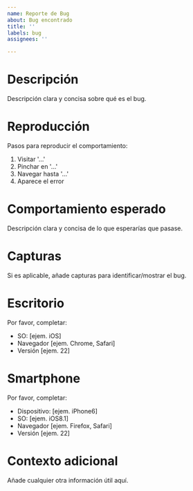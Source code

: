 ```yaml
---
name: Reporte de Bug
about: Bug encontrado
title: ''
labels: bug
assignees: ''

---
```


# Descripción

Descripción clara y concisa sobre qué es el bug.

# Reproducción

Pasos para reproducir el comportamiento:

1. Visitar '...'
2. Pinchar en '...'
3. Navegar hasta '...'
4. Aparece el error

# Comportamiento esperado

Descripción clara y concisa de lo que esperarías que pasase.

# Capturas

Si es aplicable, añade capturas para identificar/mostrar el bug.

# Escritorio

Por favor, completar:

 - SO: [ejem. iOS]
 - Navegador [ejem. Chrome, Safari]
 - Versión [ejem. 22]

# Smartphone

Por favor, completar:

 - Dispositivo: [ejem. iPhone6]
 - SO: [ejem. iOS8.1]
 - Navegador [ejem. Firefox, Safari]
 - Versión [ejem. 22]

# Contexto adicional

Añade cualquier otra información útil aquí.
